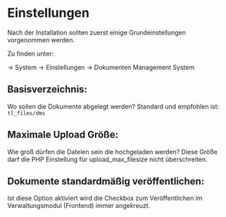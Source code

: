 # Einstellungen

Nach der Installation sollten zuerst einige Grundeinstellungen vorgenommen werden.

Zu finden unter:

→ System → Einstellungen → Dokumenten Management System


## Basisverzeichnis: 
Wo sollen die Dokumente abgelegt werden? Standard und empfohlen ist: `tl_files/dms`

## Maximale Upload Größe: 
Wie groß dürfen die Dateien sein die hochgeladen werden? 
Diese Größe darf die PHP Einstellung für upload_max_filesize nicht überschreiten.


## Dokumente standardmäßig veröffentlichen:
Ist diese Option aktiviert wird die Checkbox zum Veröffentlichen im Verwaltungsmodul (Frontend) immer angekreuzt.